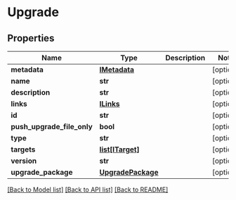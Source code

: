 # Upgrade

## Properties
Name | Type | Description | Notes
------------ | ------------- | ------------- | -------------
**metadata** | [**IMetadata**](IMetadata.md) |  | [optional] 
**name** | **str** |  | [optional] 
**description** | **str** |  | [optional] 
**links** | [**ILinks**](ILinks.md) |  | [optional] 
**id** | **str** |  | [optional] 
**push_upgrade_file_only** | **bool** |  | [optional] 
**type** | **str** |  | [optional] 
**targets** | [**list[ITarget]**](ITarget.md) |  | [optional] 
**version** | **str** |  | [optional] 
**upgrade_package** | [**UpgradePackage**](UpgradePackage.md) |  | [optional] 

[[Back to Model list]](../README.md#documentation-for-models) [[Back to API list]](../README.md#documentation-for-api-endpoints) [[Back to README]](../README.md)


